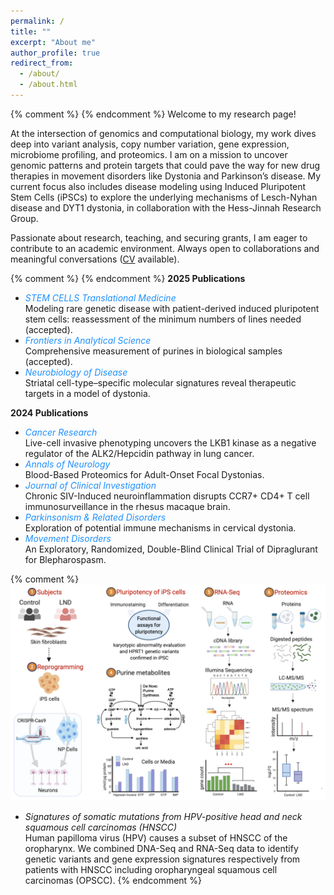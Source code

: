 ```yaml
---
permalink: /
title: ""
excerpt: "About me"
author_profile: true
redirect_from: 
  - /about/
  - /about.html
---
```

{% comment %} {% endcomment %}
Welcome to my research page!  

At the intersection of genomics and computational biology, my work dives deep into variant analysis, copy number variation, gene expression, microbiome profiling, and proteomics. I am on a mission to uncover genomic patterns and protein targets that could pave the way for new drug therapies in movement disorders like Dystonia and Parkinson’s disease. My current focus also includes disease modeling using Induced Pluripotent Stem Cells (iPSCs) to explore the underlying mechanisms of Lesch-Nyhan disease and DYT1 dystonia, in collaboration with the Hess-Jinnah Research Group.

Passionate about research, teaching, and securing grants, I am eager to contribute to an academic environment. Always open to collaborations and meaningful conversations ([CV](/cv/) available).

{% comment %}
{% endcomment %}
<b>2025 Publications</b>
<ul>
<li><i style="color:DodgerBlue;">STEM CELLS Translational Medicine</i><br>
Modeling rare genetic disease with patient-derived induced pluripotent stem cells: reassessment of the minimum numbers of lines needed (accepted).<br></li>  
<li><i style="color:DodgerBlue;">Frontiers in Analytical Science</i><br>
Comprehensive measurement of purines in biological samples (accepted).<br></li>
<li><i style="color:DodgerBlue;">Neurobiology of Disease</i><br>
Striatal cell-type–specific molecular signatures reveal therapeutic targets in a model of dystonia.<br></li>
</ul>
<b>2024  Publications</b>
<ul>
<li><i style="color:DodgerBlue;">Cancer Research</i><br>  
Live-cell invasive phenotyping uncovers the LKB1 kinase as a negative regulator of the ALK2/Hepcidin pathway in lung cancer.<br> </li>
<li><i style="color:DodgerBlue;">Annals of Neurology</i><br>  
Blood-Based Proteomics for Adult-Onset Focal Dystonias.<br></li>
<li><i style="color:DodgerBlue;">Journal of Clinical Investigation</i><br>
Chronic SIV-Induced neuroinflammation disrupts CCR7+ CD4+ T cell immunosurveillance in the rhesus macaque brain.<br></li>
<li><i style="color:DodgerBlue;">Parkinsonism & Related Disorders</i><br>
Exploration of potential immune mechanisms in cervical dystonia.<br></li>
<li><i style="color:DodgerBlue;">Movement Disorders</i><br>
An Exploratory, Randomized, Double-Blind Clinical Trial of Dipraglurant for Blepharospasm.<br></li>
</ul>
<!-- Google tag (gtag.js) -->
<script async src="https://www.googletagmanager.com/gtag/js?id=G-RWM39QLMPF"></script>
<script>
  window.dataLayer = window.dataLayer || [];
  function gtag(){dataLayer.push(arguments);}
  gtag('js', new Date());

  gtag('config', 'G-RWM39QLMPF');
</script>

{% comment %}
![Lesch-Nyhan-Disease](/images/illustration1.png)    
* _Signatures of somatic mutations from HPV-positive head and neck squamous cell carcinomas (HNSCC)_  
Human papilloma virus (HPV) causes a subset of HNSCC of the oropharynx. We combined DNA-Seq and RNA-Seq data to identify genetic variants and gene expression signatures respectively from patients with HNSCC including oropharyngeal squamous cell carcinomas (OPSCC).
{% endcomment %}
